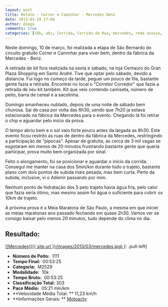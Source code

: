 ```yaml
---
layout: post
title: Relato - Correr e Caminhar - Mercedes Benz
date: 2013-03-10 17:04
author: diego
comments: true
categories: [10k, abc, Corrida, Corrida de Rua, mercedes, rede acesso, santo andre, sao bernardo]
---
```

Neste domingo, 10 de março, foi realizada a etapa de São Bernardo do circuito gratuito Correr e Caminhar para viver bem, dentro da fabrica da Mercedes - Benz.

A retirada de kit fora realizada na sexta e sábado, na loja Centauro do Gran Plaza Shopping em Santo André. Tive que optar pelo sábado, devido a distancia. Fui logo no começo da tarde, peguei um pouco de fila, bastante gente fazia a retirada. Encontrei no local o “Corretor Corredor” que fazia a retirada de seu kit também. Kit que veio contendo camiseta, número de peito, barra de cereal e a sacolinha.

Domingo amanheceu nublado, depois de uma noite de sábado bem chuvosa. Sai de casa por volta das 6h30, sendo que 7h20 ja estava estacionado na fábrica da Mercedes para o evento. Chegando lá foi retirar o chip e aguardar pelo início da prova.

O tempo abriu bem e o sol veio forte pouco antes da largada as 8h30. Este evento ficou restrito as ruas de dentro da fábrica da Mercedes, restringindo a participação de “pipocas”. Apesar de gratuita, as cerca de 3 mil vagas se esgotaram em menos de 20 minutos frustrando bastante gente que queria participar, prova muito bem organizada por sinal.

Feito o alongamento, foi se posicionar e aguardar o início da corrida. Consegui me manter na casa dos 5min/km durante todo o trajeto, bastante plano com dois pontos de subida mais pesada, mas bem curta. Perto da subida, inclusive, vi o Ademir passando por mim.

Nenhum ponto de hidratação dos 5 pelo trajeto havia água fria, pelo calor que fazia seria ótimo, mas mesmo assim foi água o suficiente para cobrir os 10km de trajeto.

A próxima prova é a Meia Maratona de São Paulo, a mesma em que iniciei as meias maratonas ano passado fechando em quase 2h30. Vamos ver se consigo baixar pelo menos 20 minutos, tudo depende do clima no dia.

## Resultado:

<a href="/images/2013/03/mercedes_big.jpg">
![Mercedes]({{ site.url }}/images/2013/03/mercedes.jpg)
</a>
{: .pull-left}

* **Número de Peito:**  1111
* **Tempo Final:**  00:53:25
* **Categoria:**  M2529
* **Modalidade:**  10k
* **Tempo Bruto:**  00:53:25
* **Classificação Total:**  303
* **Pace Médio:**  05:21 min/km
* **Velocidade Média Total: **  11,23 km/h
* **Informações Gerais: ** <a href="https://motoactv.com/public/show?workoutActivityId=uHAfXU6%2BTHCUYoRc2JZXlQ%3D%3D&activity=1" target="_blank">Motoactv</a>
